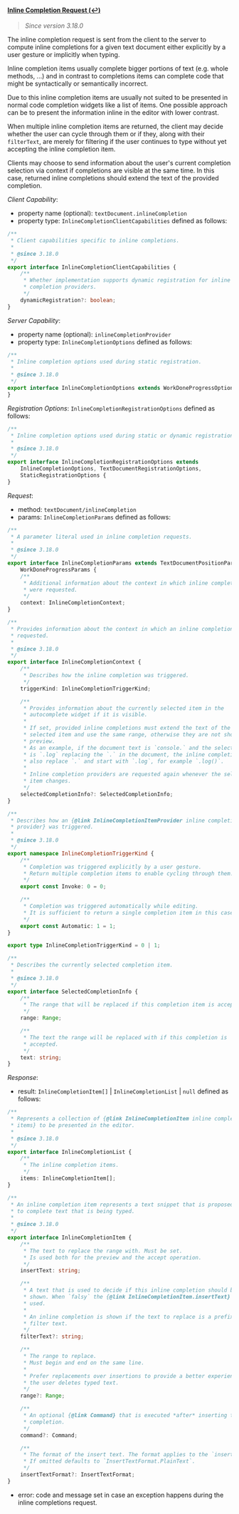 #### <a href="#textDocument_inlineCompletion" name="textDocument_inlineCompletion" class="anchor">Inline Completion Request (:leftwards_arrow_with_hook:)</a>

> *Since version 3.18.0*

The inline completion request is sent from the client to the server to compute inline completions for a given text document either explicitly by a user gesture or implicitly when typing. 

Inline completion items usually complete bigger portions of text (e.g. whole methods, ...) and in contrast to completions items can complete code that might be syntactically or semantically incorrect. 

Due to this inline completion items are usually not suited to be presented in normal code completion widgets like a list of items. One possible approach can be to present the information inline in the editor with lower contrast.

When multiple inline completion items are returned, the client may decide whether the user can cycle through them or if they, along with their `filterText`, are merely for filtering if the user continues to type without yet accepting the inline completion item.

Clients may choose to send information about the user's current completion selection via context if completions are visible at the same time. In this case, returned inline completions should extend the text of the provided completion.


_Client Capability_:
* property name (optional): `textDocument.inlineCompletion`
* property type: `InlineCompletionClientCapabilities` defined as follows:

<div class="anchorHolder"><a href="#inlineCompletionClientCapabilities" name="inlineCompletionClientCapabilities" class="linkableAnchor"></a></div>

```typescript
/**
 * Client capabilities specific to inline completions.
 *
 * @since 3.18.0
 */
export interface InlineCompletionClientCapabilities {
	/**
	 * Whether implementation supports dynamic registration for inline
	 * completion providers.
	 */
	dynamicRegistration?: boolean;
}
```

_Server Capability_:
* property name (optional): `inlineCompletionProvider`
* property type: `InlineCompletionOptions` defined as follows:

<div class="anchorHolder"><a href="#inlineCompletionOptions" name="inlineCompletionOptions" class="linkableAnchor"></a></div>

```typescript
/**
 * Inline completion options used during static registration.
 *
 * @since 3.18.0
 */
export interface InlineCompletionOptions extends WorkDoneProgressOptions {
}
```

_Registration Options_: `InlineCompletionRegistrationOptions` defined as follows:

<div class="anchorHolder"><a href="#inlineCompletionRegistrationOptions" name="inlineCompletionRegistrationOptions" class="linkableAnchor"></a></div>

```typescript
/**
 * Inline completion options used during static or dynamic registration.
 *
 * @since 3.18.0
 */
export interface InlineCompletionRegistrationOptions extends
    InlineCompletionOptions, TextDocumentRegistrationOptions,
    StaticRegistrationOptions {
}
```

_Request_:
* method: `textDocument/inlineCompletion`
* params: `InlineCompletionParams` defined as follows:

<div class="anchorHolder"><a href="#inlineCompletionParams" name="inlineCompletionParams" class="linkableAnchor"></a></div>

```typescript
/**
 * A parameter literal used in inline completion requests.
 *
 * @since 3.18.0
 */
export interface InlineCompletionParams extends TextDocumentPositionParams,
    WorkDoneProgressParams {
	/**
	 * Additional information about the context in which inline completions
     * were requested.
	 */
	context: InlineCompletionContext;
}
```

<div class="anchorHolder"><a href="#inlineCompletionContext" name="inlineCompletionContext" class="linkableAnchor"></a></div>

```typescript
/**
 * Provides information about the context in which an inline completion was
 * requested.
 * 
 * @since 3.18.0
 */
export interface InlineCompletionContext {
	/**
	 * Describes how the inline completion was triggered.
	 */
	triggerKind: InlineCompletionTriggerKind;

	/**
     * Provides information about the currently selected item in the
     * autocomplete widget if it is visible.
     *
     * If set, provided inline completions must extend the text of the
     * selected item and use the same range, otherwise they are not shown as
     * preview.
     * As an example, if the document text is `console.` and the selected item
     * is `.log` replacing the `.` in the document, the inline completion must
     * also replace `.` and start with `.log`, for example `.log()`.
     *
     * Inline completion providers are requested again whenever the selected
     * item changes.
	 */
	selectedCompletionInfo?: SelectedCompletionInfo;
}
```

<div class="anchorHolder"><a href="#inlineCompletionTriggerKind" name="inlineCompletionTriggerKind" class="linkableAnchor"></a></div>

```typescript
/**
 * Describes how an {@link InlineCompletionItemProvider inline completion
 * provider} was triggered.
 * 
 * @since 3.18.0
 */
export namespace InlineCompletionTriggerKind {
    /**
     * Completion was triggered explicitly by a user gesture.
     * Return multiple completion items to enable cycling through them.
     */
    export const Invoke: 0 = 0;

    /**
     * Completion was triggered automatically while editing.
     * It is sufficient to return a single completion item in this case.
     */
    export const Automatic: 1 = 1;
}

export type InlineCompletionTriggerKind = 0 | 1;
```

<div class="anchorHolder"><a href="#selectedCompletionInfo" name="selectedCompletionInfo" class="linkableAnchor"></a></div>

```typescript
/**
 * Describes the currently selected completion item.
 * 
 * @since 3.18.0
 */
export interface SelectedCompletionInfo {
    /**
     * The range that will be replaced if this completion item is accepted.
     */
    range: Range;

    /**
     * The text the range will be replaced with if this completion is
     * accepted.
     */
    text: string;
}
```

_Response_:
* result: `InlineCompletionItem[]` \| `InlineCompletionList` \| `null` defined as follows:

<div class="anchorHolder"><a href="#inlineCompletionList" name="inlineCompletionList" class="linkableAnchor"></a></div>

```typescript
/**
 * Represents a collection of {@link InlineCompletionItem inline completion
 * items} to be presented in the editor.
 *
 * @since 3.18.0
 */
export interface InlineCompletionList {
	/**
	 * The inline completion items.
	 */
	items: InlineCompletionItem[];
}
```

<div class="anchorHolder"><a href="#inlineCompletionItem" name="inlineCompletionItem" class="linkableAnchor"></a></div>

```typescript
/**
 * An inline completion item represents a text snippet that is proposed inline
 * to complete text that is being typed.
 *
 * @since 3.18.0
 */
export interface InlineCompletionItem {
    /**
     * The text to replace the range with. Must be set.
     * Is used both for the preview and the accept operation.
     */
    insertText: string;

    /**
     * A text that is used to decide if this inline completion should be
     * shown. When `falsy` the {@link InlineCompletionItem.insertText} is
     * used.
     *
     * An inline completion is shown if the text to replace is a prefix of the
     * filter text.
     */
    filterText?: string;

    /**
     * The range to replace.
     * Must begin and end on the same line.
     *
     * Prefer replacements over insertions to provide a better experience when
     * the user deletes typed text.
     */
    range?: Range;

    /**
     * An optional {@link Command} that is executed *after* inserting this
     * completion.
     */
    command?: Command;

	/**
	 * The format of the insert text. The format applies to the `insertText`.
     * If omitted defaults to `InsertTextFormat.PlainText`.
	 */
	insertTextFormat?: InsertTextFormat;
}
```


* error: code and message set in case an exception happens during the inline completions request.
